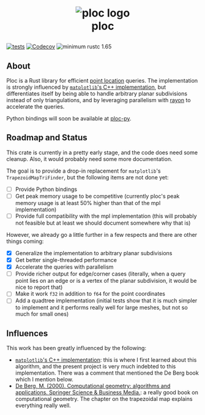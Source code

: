 <h1>
<p align="center">
  <img
    src="https://raw.githubusercontent.com/bluthej/ploc/docs/improve-readme/assets/logo.svg"
    alt="ploc logo">
  <br>ploc
</p>
</h1>

[![tests](https://github.com/bluthej/ploc/workflows/test/badge.svg)](https://github.com/bluthej/ploc/actions)
[![Codecov](https://codecov.io/github/bluthej/ploc/coverage.svg?branch=main)](https://codecov.io/gh/bluthej/ploc)
![minimum rustc 1.65](https://img.shields.io/badge/rustc-1.65+-red.svg)

## About

Ploc is a Rust library for efficient [point location](https://en.wikipedia.org/wiki/Point_location) queries.
The implementation is strongly influenced by [`matplotlib`'s C++ implementation], but differentiates itself by being able to handle arbitrary planar subdivisions instead of only triangulations, and by leveraging parallelism with [rayon](https://github.com/rayon-rs/rayon) to accelerate the queries.

Python bindings will soon be available at [ploc-py](https://github.com/bluthej/ploc-py).

## Roadmap and Status

This crate is currently in a pretty early stage, and the code does need some cleanup.
Also, it would probably need some more documentation.

The goal is to provide a drop-in replacement for `matplotlib`'s `TrapezoidMapTriFinder`, but the following items are not done yet:
- [ ] Provide Python bindings
- [ ] Get peak memory usage to be competitive (currently ploc's peak memory usage is at least 50% higher than that of the mpl implementation)
- [ ] Provide full compatibility with the mpl implementation (this will probably not feasible but at least we should document somewhere why that is)

However, we already go a little further in a few respects and there are other things coming:
- [x] Generalize the implementation to arbitrary planar subdivisions
- [x] Get better single-threaded performance
- [x] Accelerate the queries with parallelism
- [ ] Provide richer output for edge/corner cases (literally, when a query point lies on an edge or is a vertex of the planar subdivision, it would be nice to report that)
- [ ] Make it work `f32` in addition to `f64` for the point coordinates
- [ ] Add a quadtree implementation (initial tests show that it is much simpler to implement and it performs really well for large meshes, but not so much for small ones)

## Influences

This work has been greatly influenced by the following:
- [`matplotlib`'s C++ implementation]: this is where I first learned about this algorithm, and the present project is very much indebted to this implementation. There was a comment that mentioned the De Berg book which I mention below.
- [De Berg, M. (2000). Computational geometry: algorithms and applications. Springer Science & Business Media.]: a really good book on computational geometry. The chapter on the trapezoidal map explains everything really well.

[`matplotlib`'s C++ implementation]: https://github.com/matplotlib/matplotlib/blob/c11175d142403ff9af6e55ccb1feabccb990a7f6/src/tri/_tri.cpp
[De Berg, M. (2000). Computational geometry: algorithms and applications. Springer Science & Business Media.]: https://doi.org/10.1007/978-3-540-77974-2
